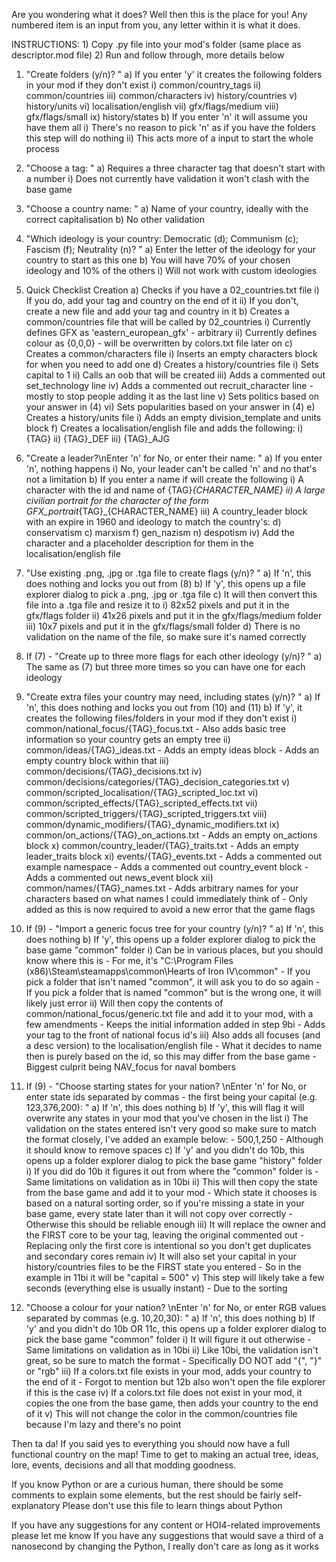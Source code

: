 Are you wondering what it does?
Well then this is the place for you!
Any numbered item is an input from you, any letter within it is what it does.

INSTRUCTIONS:
	1) Copy .py file into your mod's folder (same place as descriptor.mod file)
	2) Run and follow through, more details below

1) "Create folders (y/n)? "
	a) If you enter 'y' it creates the following folders in your mod if they don't exist
		i) common/country_tags
		ii) common/countries
		iii) common/characters
		iv) history/countries
		v) history/units
		vi) localisation/english
		vii) gfx/flags/medium
		viii) gfx/flags/small
		ix) history/states
	b) If you enter 'n' it will assume you have them all
		i) There's no reason to pick 'n' as if you have the folders this step will do nothing
		ii) This acts more of a input to start the whole process

2) "Choose a tag: "
	a) Requires a three character tag that doesn't start with a number
		i) Does not currently have validation it won't clash with the base game

3) "Choose a country name: "
	a) Name of your country, ideally with the correct capitalisation
	b) No other validation
	
4) "Which ideology is your country: Democratic (d); Communism (c); Fascism (f); Neutrality (n)? "
	a) Enter the letter of the ideology for your country to start as this one
	b) You will have 70% of your chosen ideology and 10% of the others
		i) Will not work with custom ideologies

5) Quick Checklist Creation
	a) Checks if you have a 02_countries.txt file
		i) If you do, add your tag and country on the end of it
		ii) If you don't, create a new file and add your tag and country in it
	b) Creates a common/countries file that will be called by 02_countries
		i) Currently defines GFX as 'eastern_european_gfx' - arbitrary
		ii) Currently defines colour as {0,0,0} - will be overwritten by colors.txt file later on
	c) Creates a common/characters file
		i) Inserts an empty characters block for when you need to add one
	d) Creates a history/countries file
		i) Sets capital to 1
		ii) Calls an oob that will be created
		iii) Adds a commented out set_technology line
		iv) Adds a commented out recruit_character line - mostly to stop people adding it as the last line
		v) Sets politics based on your answer in (4)
		vi) Sets popularities based on your answer in (4)
	e) Creates a history/units file
		i) Adds an empty division_template and units block
	f) Creates a localisation/english file and adds the following:
		i) {TAG}
		ii) {TAG}_DEF
		iii) {TAG}_AJG

6) "Create a leader?\nEnter 'n' for No, or enter their name: "
	a) If you enter 'n', nothing happens
		i) No, your leader can't be called 'n' and no that's not a limitation
	b) If you enter a name if will create the following
		i) A character with the id and name of {TAG}_{CHARACTER_NAME}
		ii) A large civilian portrait for the character of the form GFX_portrait_{TAG}_{CHARACTER_NAME}
		iii) A country_leader block with an expire in 1960 and ideology to match the country's:
			d) conservatism
			c) marxism
			f) gen_nazism
			n) despotism
		iv) Add the character and a placeholder description for them in the localisation/english file

7) "Use existing .png, .jpg or .tga file to create flags (y/n)? "
	a) If 'n', this does nothing and locks you out from (8)
	b) If 'y', this opens up a file explorer dialog to pick a .png, .jpg or .tga file
	c) It will then convert this file into a .tga file and resize it to
		i) 82x52 pixels and put it in the gfx/flags folder
		ii) 41x26 pixels and put it in the gfx/flags/medium folder
		iii) 10x7 pixels and put it in the gfx/flags/small folder
	d) There is no validation on the name of the file, so make sure it's named correctly

8) If (7) - "Create up to three more flags for each other ideology (y/n)? "
	a) The same as (7) but three more times so you can have one for each ideology

9) "Create extra files your country may need, including states (y/n)? "
	a) If 'n', this does nothing and locks you out from (10) and (11)
	b) If 'y', it creates the following files/folders in your mod if they don't exist
		i) common/national_focus/{TAG}_focus.txt
			- Also adds basic tree information so your country gets an empty tree
		ii) common/ideas/{TAG}_ideas.txt
			- Adds an empty ideas block
			- Adds an empty country block within that
		iii) common/decisions/{TAG}_decisions.txt
		iv) common/decisions/categories/{TAG}_decision_categories.txt
		v) common/scripted_localisation/{TAG}_scripted_loc.txt
		vi) common/scripted_effects/{TAG}_scripted_effects.txt
		vii) common/scripted_triggers/{TAG}_scripted_triggers.txt
		viii) common/dynamic_modifiers/{TAG}_dynamic_modifiers.txt
		ix) common/on_actions/{TAG}_on_actions.txt
			- Adds an empty on_actions block
		x) common/country_leader/{TAG}_traits.txt
			- Adds an empty leader_traits block
		xi) events/{TAG}_events.txt
			- Adds a commented out example namespace
			- Adds a commented out country_event block
			- Adds a commented out news_event block
		xii) common/names/{TAG}_names.txt
			- Adds arbitrary names for your characters based on what names I could immediately think of
			- Only added as this is now required to avoid a new error that the game flags

10) If (9) - "Import a generic focus tree for your country (y/n)? "
	a) If 'n', this does nothing
	b) If 'y', this opens up a folder explorer dialog to pick the base game "common" folder
		i) Can be in various places, but you should know where this is
			- For me, it's "C:\Program Files (x86)\Steam\steamapps\common\Hearts of Iron IV\common"
			- If you pick a folder that isn't named "common", it will ask you to do so again
			- If you pick a folder that is named "common" but is the wrong one, it will likely just error
		ii) Will then copy the contents of common/national_focus/generic.txt file and add it to your mod, with a few amendments
			- Keeps the initial information added in step 9bi
			- Adds your tag to the front of national focus id's
		iii) Also adds all focuses (and a desc version) to the localisation/english file
			- What it decides to name then is purely based on the id, so this may differ from the base game
			- Biggest culprit being NAV_focus for naval bombers

11) If (9) - "Choose starting states for your nation? \nEnter 'n' for No, or enter state ids separated by commas - the first being your capital (e.g. 123,376,200): "
	a) If 'n', this does nothing
	b) If 'y', this will flag it will overwrite any states in your mod that you've chosen in the list
		i) The validation on the states entered isn't very good so make sure to match the format closely, I've added an example below:
			- 500,1,250
			- Although it should know to remove spaces
	c) If 'y' and you didn't do 10b, this opens up a folder explorer dialog to pick the base game "history" folder 
		i) If you did do 10b it figures it out from where the "common" folder is
			- Same limitations on validation as in 10bi
		ii) This will then copy the state from the base game and add it to your mod
			- Which state it chooses is based on a natural sorting order, so if you're missing a state in your base game, every state later than it will not copy over correctly
			- Otherwise this should be reliable enough
		iii) It will replace the owner and the FIRST core to be your tag, leaving the original commented out
			- Replacing only the first core is intentional so you don't get duplicates and secondary cores remain
		iv) It will also set your capital in your history/countries files to be the FIRST state you entered
			- So in the example in 11bi it will be "capital = 500"
		v) This step will likely take a few seconds (everything else is usually instant)
			- Due to the sorting

12) "Choose a colour for your nation? \nEnter 'n' for No, or enter RGB values separated by commas (e.g. 10,20,30): "
	a) If 'n', this does nothing
	b) If 'y' and you didn't do 10b OR 11c, this opens up a folder explorer dialog to pick the base game "common" folder 
		i) It will figure it out otherwise
			- Same limitations on validation as in 10bi
		ii) Like 10bi, the validation isn't great, so be sure to match the format
			- Specifically DO NOT add "{", "}" or "rgb"
		iii) If a colors.txt file exists in your mod, adds your country to the end of it
			- Forgot to mention but 12b also won't open the file explorer if this is the case
		iv) If a colors.txt file does not exist in your mod, it copies the one from the base game, then adds your country to the end of it
		v) This will not change the color in the common/countries file because I'm lazy and there's no point
		
Then ta da!
If you said yes to everything you should now have a full functional country on the map!
Time to get to making an actual tree, ideas, lore, events, decisions and all that modding goodness.

If you know Python or are a curious human, there should be some comments to explain some elements, but the rest should be fairly self-explanatory
Please don't use this file to learn things about Python

If you have any suggestions for any content or HOI4-related improvements please let me know
If you have any suggestions that would save a third of a nanosecond by changing the Python, I really don't care as long as it works